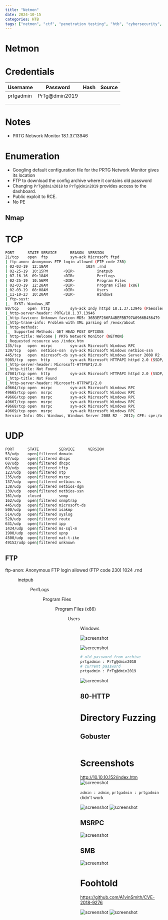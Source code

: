 ```yaml
---
title: "Netmon"
date: 2024-10-15
categories: HTB
tags: ["netmon", "ctf", "penetration testing", "htb", "cybersecurity", "htb writeup", "htb walkthrough", "hackthebox", "writeup"]
---
```


# Netmon

# Credentials
| Username  | Password      | Hash | Source |
| --------- | ------------- | ---- | ------ |
| prtgadmin | PrTg@dmin2019 |      |        |
|           |               |      |        |
|           |               |      |        |
# Notes
- PRTG Network Monitor 18.1.37.13946
# Enumeration
- Googling default configuration file for the PRTG Network Monitor gives its location
- FTP to download the config archive where it contains old password
- Changing `PrTg@dmin2018` to `PrTg@dmin2019` provides access to the dashboard.
- Public exploit to RCE.
- No PE

## Nmap
# TCP
```sh
PORT      STATE SERVICE      REASON  VERSION
21/tcp    open  ftp          syn-ack Microsoft ftpd
| ftp-anon: Anonymous FTP login allowed (FTP code 230)
| 02-03-19  12:18AM                 1024 .rnd
| 02-25-19  10:15PM       <DIR>          inetpub
| 07-16-16  09:18AM       <DIR>          PerfLogs
| 02-25-19  10:56PM       <DIR>          Program Files
| 02-03-19  12:28AM       <DIR>          Program Files (x86)
| 02-03-19  08:08AM       <DIR>          Users
|_11-10-23  10:20AM       <DIR>          Windows
| ftp-syst: 
|_  SYST: Windows_NT
80/tcp    open  http         syn-ack Indy httpd 18.1.37.13946 (Paessler PRTG bandwidth monitor)
|_http-server-header: PRTG/18.1.37.13946
|_http-favicon: Unknown favicon MD5: 36B3EF286FA4BEFBB797A0966B456479
|_http-trane-info: Problem with XML parsing of /evox/about
| http-methods: 
|_  Supported Methods: GET HEAD POST OPTIONS
| http-title: Welcome | PRTG Network Monitor (NETMON)
|_Requested resource was /index.htm
135/tcp   open  msrpc        syn-ack Microsoft Windows RPC
139/tcp   open  netbios-ssn  syn-ack Microsoft Windows netbios-ssn
445/tcp   open  microsoft-ds syn-ack Microsoft Windows Server 2008 R2 - 2012 microsoft-ds
5985/tcp  open  http         syn-ack Microsoft HTTPAPI httpd 2.0 (SSDP/UPnP)
|_http-server-header: Microsoft-HTTPAPI/2.0
|_http-title: Not Found
47001/tcp open  http         syn-ack Microsoft HTTPAPI httpd 2.0 (SSDP/UPnP)
|_http-title: Not Found
|_http-server-header: Microsoft-HTTPAPI/2.0
49664/tcp open  msrpc        syn-ack Microsoft Windows RPC
49665/tcp open  msrpc        syn-ack Microsoft Windows RPC
49666/tcp open  msrpc        syn-ack Microsoft Windows RPC
49667/tcp open  msrpc        syn-ack Microsoft Windows RPC
49668/tcp open  msrpc        syn-ack Microsoft Windows RPC
49669/tcp open  msrpc        syn-ack Microsoft Windows RPC
Service Info: OSs: Windows, Windows Server 2008 R2 - 2012; CPE: cpe:/o:microsoft:windows

```

# UDP
```sh
PORT      STATE         SERVICE      VERSION
53/udp    open|filtered domain
67/udp    open|filtered dhcps
68/udp    open|filtered dhcpc
69/udp    open|filtered tftp
123/udp   open|filtered ntp
135/udp   open|filtered msrpc
137/udp   open|filtered netbios-ns
138/udp   open|filtered netbios-dgm
139/udp   open|filtered netbios-ssn
161/udp   closed        snmp
162/udp   open|filtered snmptrap
445/udp   open|filtered microsoft-ds
500/udp   open|filtered isakmp
514/udp   open|filtered syslog
520/udp   open|filtered route
631/udp   open|filtered ipp
1434/udp  open|filtered ms-sql-m
1900/udp  open|filtered upnp
4500/udp  open|filtered nat-t-ike
49152/udp open|filtered unknown
```


## FTP
ftp-anon: Anonymous FTP login allowed (FTP code 230)
	1024 .rnd
	<DIR>          inetpub
	<DIR>          PerfLogs
	<DIR>          Program Files
	<DIR>          Program Files (x86)
	<DIR>          Users
	<DIR>          Windows

![screenshot](/assets/images/netmon7.png)


![screenshot](/assets/images/netmon6.png)

```sh
# old password from archive
prtgadmin : PrTg@dmin2018
# current password
prtgadmin : PrTg@dmin2019
```

![screenshot](/assets/images/netmon8.png)

## 80-HTTP
# Directory Fuzzing
## Gobuster
```sh

```


# Screenshots
http://10.10.10.152/index.htm
![screenshot](/assets/images/netmon1.png)

`admin : admin`, `prtgadmin : prtgadmin` didn't work

![screenshot](/assets/images/netmon4.png)
![screenshot](/assets/images/netmon3.png)

## MSRPC
![screenshot](/assets/images/netmon5.png)

## SMB
![screenshot](/assets/images/netmon2.png)

# Foohtold
https://github.com/A1vinSmith/CVE-2018-9276

![screenshot](/assets/images/netmon9.png)
![screenshot](/assets/images/netmon10.png)


